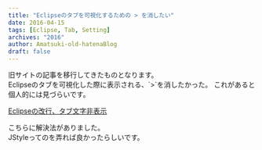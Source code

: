 ```yaml
---
title: "Eclipseのタブを可視化するための > を消したい"
date: 2016-04-15
tags: [Eclipse, Tab, Setting]
archives: "2016"
author: Amatsuki-old-hatenaBlog
draft: false
---
```

<div class="notification">
旧サイトの記事を移行してきたものとなります。
</div>
Eclipseのタブを可視化した際に表示される、`>`を消したかった。
これがあると個人的には見づらいです。

[Eclipseの改行、タブ文字非表示](http://www.javaroad.jp/bbs/answer.jsp?q_id=20090407103214836)

こちらに解決法がありました。  
JStyleってのを弄れば良かったらしいです。